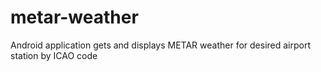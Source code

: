 metar-weather
=============

Android application gets and displays METAR weather for desired airport station by ICAO code